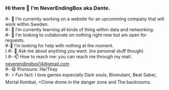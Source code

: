 ### Hi there 👋 I'm NeverEndingBox aka Dante.
#- 🔭 I’m currently working on a website for an upcomming company that will work within Sweden. <br>
#- 🌱 I’m currently learning all kinds of thing within data and networking. <br>
#- 👯 I’m looking to collaborate on nothing right now but am open for requests. <br>
#-🤔 I’m looking for help with nothing at the moment.<br>)
#- 💬 Ask me about anything you want. (no personal stuff though)<br>)
#- 📫 How to reach me: you can reach me through my mail: neverendingbox14@gmail.com <br>
#- 😄 Pronouns: He/They <br>
#- ⚡ Fun fact: I love games especially Dark souls, Biomutant, Beat Saber, Mortal Kombat, <Clone drone in the danger zone and The backrooms. <br>

<!--
**NeverEndingBox/NeverEndingBox** is a ✨ _special_ ✨ repository because its `README.md` (this file) appears on your GitHub profile.

Here are some ideas to get you started:

- 🔭 I’m currently working on ...
- 🌱 I’m currently learning ...
- 👯 I’m looking to collaborate on ...
- 🤔 I’m looking for help with ...
- 💬 Ask me about ...
- 📫 How to reach me: ...
- 😄 Pronouns: ...
- ⚡ Fun fact: ...
-->
